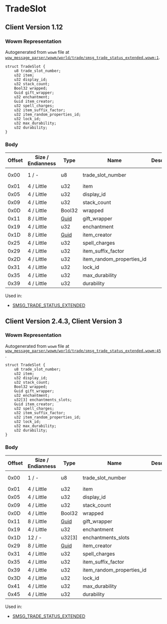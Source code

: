 # TradeSlot

## Client Version 1.12

### Wowm Representation

Autogenerated from `wowm` file at [`wow_message_parser/wowm/world/trade/smsg_trade_status_extended.wowm:1`](https://github.com/gtker/wow_messages/tree/main/wow_message_parser/wowm/world/trade/smsg_trade_status_extended.wowm#L1).
```rust,ignore
struct TradeSlot {
    u8 trade_slot_number;
    u32 item;
    u32 display_id;
    u32 stack_count;
    Bool32 wrapped;
    Guid gift_wrapper;
    u32 enchantment;
    Guid item_creator;
    u32 spell_charges;
    u32 item_suffix_factor;
    u32 item_random_properties_id;
    u32 lock_id;
    u32 max_durability;
    u32 durability;
}
```
### Body

| Offset | Size / Endianness | Type | Name | Description | Comment |
| ------ | ----------------- | ---- | ---- | ----------- | ------- |
| 0x00 | 1 / - | u8 | trade_slot_number |  | cmangos/vmangos/mangoszero: sets to index of array |
| 0x01 | 4 / Little | u32 | item |  |  |
| 0x05 | 4 / Little | u32 | display_id |  |  |
| 0x09 | 4 / Little | u32 | stack_count |  |  |
| 0x0D | 4 / Little | Bool32 | wrapped |  |  |
| 0x11 | 8 / Little | [Guid](../spec/packed-guid.md) | gift_wrapper |  |  |
| 0x19 | 4 / Little | u32 | enchantment |  |  |
| 0x1D | 8 / Little | [Guid](../spec/packed-guid.md) | item_creator |  |  |
| 0x25 | 4 / Little | u32 | spell_charges |  |  |
| 0x29 | 4 / Little | u32 | item_suffix_factor |  |  |
| 0x2D | 4 / Little | u32 | item_random_properties_id |  |  |
| 0x31 | 4 / Little | u32 | lock_id |  |  |
| 0x35 | 4 / Little | u32 | max_durability |  |  |
| 0x39 | 4 / Little | u32 | durability |  |  |


Used in:
* [SMSG_TRADE_STATUS_EXTENDED](smsg_trade_status_extended.md)

## Client Version 2.4.3, Client Version 3

### Wowm Representation

Autogenerated from `wowm` file at [`wow_message_parser/wowm/world/trade/smsg_trade_status_extended.wowm:45`](https://github.com/gtker/wow_messages/tree/main/wow_message_parser/wowm/world/trade/smsg_trade_status_extended.wowm#L45).
```rust,ignore
struct TradeSlot {
    u8 trade_slot_number;
    u32 item;
    u32 display_id;
    u32 stack_count;
    Bool32 wrapped;
    Guid gift_wrapper;
    u32 enchantment;
    u32[3] enchantments_slots;
    Guid item_creator;
    u32 spell_charges;
    u32 item_suffix_factor;
    u32 item_random_properties_id;
    u32 lock_id;
    u32 max_durability;
    u32 durability;
}
```
### Body

| Offset | Size / Endianness | Type | Name | Description | Comment |
| ------ | ----------------- | ---- | ---- | ----------- | ------- |
| 0x00 | 1 / - | u8 | trade_slot_number |  | cmangos/vmangos/mangoszero: sets to index of array |
| 0x01 | 4 / Little | u32 | item |  |  |
| 0x05 | 4 / Little | u32 | display_id |  |  |
| 0x09 | 4 / Little | u32 | stack_count |  |  |
| 0x0D | 4 / Little | Bool32 | wrapped |  |  |
| 0x11 | 8 / Little | [Guid](../spec/packed-guid.md) | gift_wrapper |  |  |
| 0x19 | 4 / Little | u32 | enchantment |  |  |
| 0x1D | 12 / - | u32[3] | enchantments_slots |  |  |
| 0x29 | 8 / Little | [Guid](../spec/packed-guid.md) | item_creator |  |  |
| 0x31 | 4 / Little | u32 | spell_charges |  |  |
| 0x35 | 4 / Little | u32 | item_suffix_factor |  |  |
| 0x39 | 4 / Little | u32 | item_random_properties_id |  |  |
| 0x3D | 4 / Little | u32 | lock_id |  |  |
| 0x41 | 4 / Little | u32 | max_durability |  |  |
| 0x45 | 4 / Little | u32 | durability |  |  |


Used in:
* [SMSG_TRADE_STATUS_EXTENDED](smsg_trade_status_extended.md)

